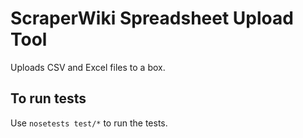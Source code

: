# ScraperWiki Spreadsheet Upload Tool

Uploads CSV and Excel files to a box.

## To run tests

Use `nosetests test/*` to run the tests.